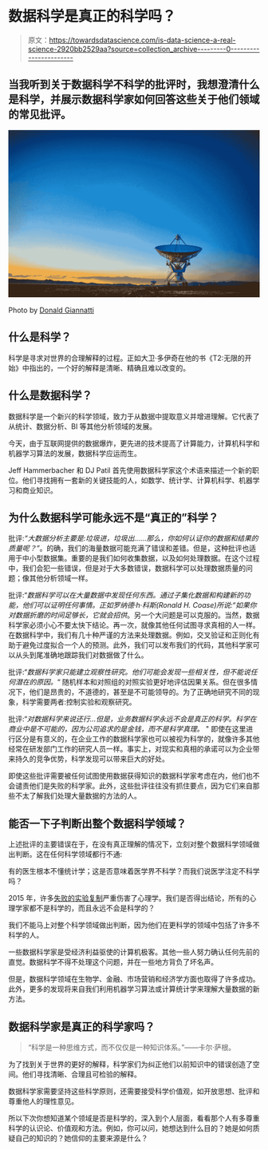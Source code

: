 # 数据科学是真正的科学吗？

> 原文：<https://towardsdatascience.com/is-data-science-a-real-science-2920bb2529aa?source=collection_archive---------0----------------------->

## 当我听到关于数据科学不科学的批评时，我想澄清什么是科学，并展示数据科学家如何回答这些关于他们领域的常见批评。

![](img/e7cc1c4d876c3a69ab1f9c4c4f558cbc.png)

Photo by [Donald Giannatti](https://unsplash.com/photos/Wj1D-qiOseE?utm_source=unsplash&utm_medium=referral&utm_content=creditCopyText)

## 什么是科学？

科学是寻求对世界的合理解释的过程。正如大卫·多伊奇在他的书《T2:无限的开始》中指出的，一个好的解释是清晰、精确且难以改变的。

## 什么是数据科学？

数据科学是一个新兴的科学领域，致力于从数据中提取意义并增进理解。它代表了从统计、数据分析、BI 等其他分析领域的发展。

今天，由于互联网提供的数据爆炸，更先进的技术提高了计算能力，计算机科学和机器学习算法的发展，数据科学应运而生。

Jeff Hammerbacher 和 DJ Patil 首先使用数据科学家这个术语来描述一个新的职位。他们寻找拥有一套新的关键技能的人，如数学、统计学、计算机科学、机器学习和商业知识。

## 为什么数据科学可能永远不是“真正的”科学？

批评:*“大数据分析主要是:垃圾进，垃圾出……那么，你如何认证你的数据和结果的质量呢？”*。的确，我们的海量数据可能充满了错误和差错。但是，这种批评也适用于中小型数据集。重要的是我们如何收集数据，以及如何处理数据。在这个过程中，我们会犯一些错误，但是对于大多数错误，数据科学可以处理数据质量的问题；像其他分析领域一样。

批评:“*数据科学可以在大量数据中发现任何东西。通过子集化数据和构建新的功能，他们可以证明任何事情。正如罗纳德·h·科斯(Ronald H. Coase)所说:“如果你对数据折磨的时间足够长，它就会招供*。另一个大问题是可以克服的。当然，数据科学家必须小心不要太快下结论。再一次，就像其他任何试图寻求真相的人一样。在数据科学中，我们有几十种严谨的方法来处理数据。例如，交叉验证和正则化有助于避免过度拟合一个人的预测。此外，我们可以发布我们的代码，其他科学家可以从头到尾准确地跟踪我们对数据做了什么。

批评:“*数据科学家只能建立观察性研究。他们可能会发现一些相关性，但不能说任何潜在的原因。*“
随机样本和对照组的对照实验更好地评估因果关系。但在很多情况下，他们是昂贵的，不道德的，甚至是不可能领导的。为了正确地研究不同的现象，科学需要两者:控制实验和观察研究。

批评:“*对数据科学来说还行…但是，业务数据科学永远不会是真正的科学。科学在商业中是不可能的，因为公司追求的是金钱，而不是科学真理。* "
即使在这里进行区分是有意义的，在企业工作的数据科学家也可以被视为科学的，就像许多其他经常在研发部门工作的研究人员一样。事实上，对现实和真相的承诺可以为企业带来持久的竞争优势，科学发现可以带来巨大的好处。

即使这些批评需要被任何试图使用数据获得知识的数据科学家考虑在内，他们也不会谴责他们是失败的科学家。此外，这些批评往往没有抓住要点，因为它们来自那些不太了解我们处理大量数据的方法的人。

## 能否一下子判断出整个数据科学领域？

上述批评的主要错误在于，在没有真正理解的情况下，立刻对整个数据科学领域做出判断。这在任何科学领域都行不通:

有的医生根本不懂统计学；这是否意味着医学界不科学？而我们说医学注定不科学吗？

2015 年，许多[失败的实验复制](http://www.nature.com/news/over-half-of-psychology-studies-fail-reproducibility-test-1.18248)严重伤害了心理学。我们是否得出结论，所有的心理学家都不是科学的，而且永远不会是科学的？

我们不能马上对整个科学领域做出判断，因为他们在更科学的领域中包括了许多不科学的人。

一些数据科学家是受经济利益驱使的计算机极客。其他一些人努力确认任何先前的直觉。数据科学不得不处理这个问题，并在一些地方背负了坏名声。

但是，数据科学领域在生物学、金融、市场营销和经济学方面也取得了许多成功。此外，更多的发现将来自我们利用机器学习算法或计算统计学来理解大量数据的新方法。

## 数据科学家是真正的科学家吗？

> “科学是一种思维方式，而不仅仅是一种知识体系。”——卡尔·萨根。

为了找到关于世界的更好的解释，科学家们为纠正他们以前知识中的错误创造了空间。他们寻找清晰、合理且可检验的解释。

数据科学家需要坚持这些科学原则，还需要接受科学价值观，如开放思想、批评和尊重他人的理性意见。

所以下次你想知道某个领域是否是科学的，深入到个人层面，看看那个人有多尊重科学的认识论、价值观和方法。例如，你可以问，她想达到什么目的？她是如何质疑自己的知识的？她信仰的主要来源是什么？